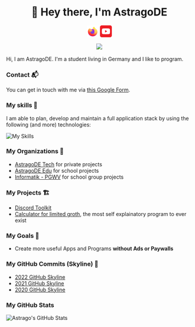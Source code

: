 <h1 align="center">👋 Hey there, I'm AstragoDE</h1>

<p align="center">
    <a href="https://www.astrago.de"><img height="32" width="32" src="https://raw.githubusercontent.com/edent/SuperTinyIcons/master/images/svg/firefox.svg" /></a>
    <a href="https://www.youtube.com/channel/UCBwRnJ_byI-WjxTv0c0iVPw"><img height="32" width="32" src="https://raw.githubusercontent.com/edent/SuperTinyIcons/master/images/svg/youtube.svg" /></a>
</p>

<p align="center">
    <img src="https://visitor-badge.glitch.me/badge?page_id=AstragoDE.AstragoDE">
</p>

Hi, I am AstragoDE. I'm a student living in Germany and I like to program.


### Contact 📬

You can get in touch with me via [this Google Form](https://docs.google.com/forms/d/e/1FAIpQLSdOZ5kqCVAjom2DfaeiOooklw_xfUqaf9RN1v2X53nldh200w/viewform?usp=sf_link).<br>


### My skills 🎯

I am able to plan, develop and maintain a full application stack by using the following (and more) technologies:


<!-- <p align="left">
    <a href="https://python.org"> <img height="28" width="28" src="https://raw.githubusercontent.com/edent/SuperTinyIcons/master/images/svg/python.svg" /> </a>
    <a href="https://dart.dev"> <img height="28" width="28" src="https://raw.githubusercontent.com/edent/SuperTinyIcons/master/images/svg/dart.svg" /> </a>
    <a href="https://flutter.dev/"> <img height="28" width="28" src="https://raw.githubusercontent.com/edent/SuperTinyIcons/master/images/svg/flutter.svg" /> </a>
    <a href="https://developer.mozilla.org/en-US/docs/Web/HTML"> <img height="28" width="28" src="https://raw.githubusercontent.com/edent/SuperTinyIcons/master/images/svg/html5.svg" /> </a>
    <a href="https://developer.mozilla.org/en-US/docs/Web/CSS"> <img height="28" width="28" src="https://raw.githubusercontent.com/edent/SuperTinyIcons/master/images/svg/css3.svg" /> </a>
    <a href="https://git-scm.com"> <img height="28" width="28" src="https://raw.githubusercontent.com/edent/SuperTinyIcons/master/images/svg/git.svg" /> </a>
    <a href="https://code.visualstudio.com"> <img height="28" width="28" src="https://raw.githubusercontent.com/edent/SuperTinyIcons/master/images/svg/visualstudiocode.svg" /> </a>
    <a href="https://www.microsoft.com/en-gb/windows"> <img height="28" width="28" src="https://raw.githubusercontent.com/edent/SuperTinyIcons/master/images/svg/windows.svg" /> </a>
    <a href="https://trello.com"> <img height="28" width="28" src="https://raw.githubusercontent.com/edent/SuperTinyIcons/master/images/svg/trello.svg" /> </a>
    <a href="https://www.minecraft.net/en-us"> <img height="28" width="28" src="https://raw.githubusercontent.com/edent/SuperTinyIcons/master/images/svg/minecraft.svg" /> </a>

</p> -->


![My Skills](https://skillicons.dev/icons?i=python,flutter,html,css,tailwind,git,github,vscode)



### My Organizations 🏢

- [AstragoDE Tech](https://github.com/AstragoTech) for private projects
- [AstragoDE Edu](https://github.com/AstragoEdu) for school projects
- [Informatik - PGWV](https://github.com/InformatikPGWV) for school group projects


### My Projects 🏗️

- [Discord Toolkit](https://github.com/AstragoTech/discord_toolkit)
- [Calculator for limited groth](https://github.com/AstragoTech/calculator_for_limited_groth), the most self explainatory program to ever exist

### My Goals 🥅

- Create more useful Apps and Programs **without Ads or Paywalls**


### My GitHub Commits (Skyline) 🌃

- [2022 GitHub Skyline](https://skyline.github.com/AstragoDE/2022)
- [2021 GitHub Skyline](https://skyline.github.com/AstragoDE/2021)
- [2020 GitHub Skyline](https://skyline.github.com/AstragoDE/2020)


### My GitHub Stats

![Astrago's GitHub Stats](https://github-readme-stats.vercel.app/api?username=AstragoDE&show_icons=true&theme=tokyonight)